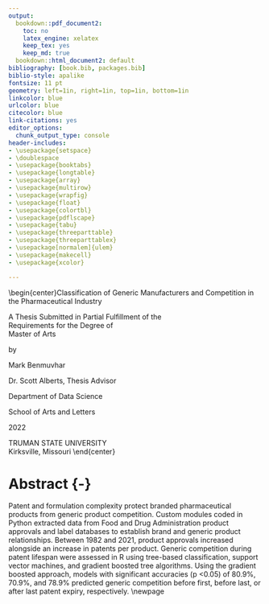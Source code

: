 ```yaml
--- 
output:
  bookdown::pdf_document2:
    toc: no
    latex_engine: xelatex
    keep_tex: yes
    keep_md: true
  bookdown::html_document2: default
bibliography: [book.bib, packages.bib]
biblio-style: apalike
fontsize: 11 pt
geometry: left=1in, right=1in, top=1in, bottom=1in
linkcolor: blue
urlcolor: blue
citecolor: blue
link-citations: yes
editor_options:
  chunk_output_type: console
header-includes:
- \usepackage{setspace}
- \doublespace
- \usepackage{booktabs}
- \usepackage{longtable}
- \usepackage{array}
- \usepackage{multirow}
- \usepackage{wrapfig}
- \usepackage{float}
- \usepackage{colortbl}
- \usepackage{pdflscape}
- \usepackage{tabu}
- \usepackage{threeparttable}
- \usepackage{threeparttablex}
- \usepackage[normalem]{ulem}
- \usepackage{makecell}
- \usepackage{xcolor}

---
```


\begin{center}Classification of Generic Manufacturers and Competition in the Pharmaceutical Industry
  
  
A Thesis Submitted in Partial Fulfillment of the  
Requirements for the Degree of  
Master of Arts  
  
  
  
by  

Mark Benmuvhar  
  
Dr. Scott Alberts, Thesis Advisor
  
Department of Data Science
  
School of Arts and Letters
  
2022
  
  
TRUMAN STATE UNIVERSITY  
Kirksville, Missouri
\end{center}

# Abstract {-}
Patent and formulation complexity protect branded pharmaceutical products from generic product competition.  Custom modules coded in Python extracted data from Food and Drug Administration product approvals and label databases to establish brand and generic product relationships.  Between 1982 and 2021, product approvals increased alongside an increase in patents per product.  Generic competition during patent lifespan were assessed in R using tree-based classification, support vector machines, and gradient boosted tree algorithms.  Using the gradient boosted approach, models with significant accuracies (p <0.05) of 80.9%, 70.9%, and 78.9% predicted generic competition before first, before last, or after last patent expiry, respectively.
\newpage

